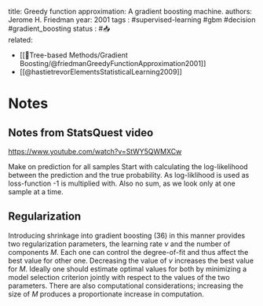 
title: Greedy function approximation: A gradient boosting machine.
authors: Jerome H. Friedman
year: 2001
tags :  #supervised-learning #gbm #decision #gradient_boosting 
status : #📥  
related: 
- [[🎄Tree-based Methods/Gradient Boosting/@friedmanGreedyFunctionApproximation2001]]
- [[@hastietrevorElementsStatisticalLearning2009]]

# Notes

## Notes from StatsQuest video
https://www.youtube.com/watch?v=StWY5QWMXCw

Make on prediction for all samples
Start with calculating the log-likelihood between the prediction and the true probability. As log-liklihood is used as loss-function -1 is multiplied with. Also no sum, as we look only at one sample at a time.

## Regularization

Introducing shrinkage into gradient boosting (36) in this manner provides two regularization parameters, the learning rate $\nu$ and the number of components $M$. Each one can control the degree-of-fit and thus affect the best value for other one. Decreasing the value of $\nu$ increases the best value for $M$. Ideally one should estimate optimal values for both by minimizing a model selection criterion jointly with respect to the values of the two parameters. There are also computational considerations; increasing the size of $M$ produces a proportionate increase in computation.